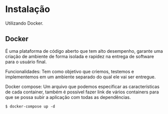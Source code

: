 # Instalação

Utilizando Docker.

## Docker

É uma plataforma de código aberto que tem alto desempenho, garante uma criação de ambiente de forma isolada e rapidez na entrega de software para o usuário final.

Funcionalidades: 
Tem como objetivo que criemos, testemos e implementemos em um ambiente separado do qual ele vai ser entregue.

Docker compose: 
Um arquivo que podemos especificar as características de cada container, também é possível fazer link de vários containers para que se possa subir a aplicação com todas as dependências.

    $ docker-compose up -d